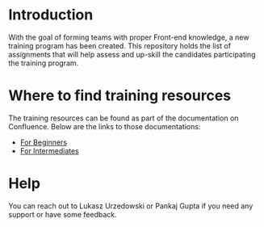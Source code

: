 # Introduction 
With the goal of forming teams with proper Front-end knowledge, a new training program has been created. This repository holds the list of assignments that will help assess and up-skill the candidates participating the training program.

# Where to find training resources
The training resources can be found as part of the documentation on Confluence. Below are the links to those documentations:
- [For Beginners](https://confluence.frontiersin.net/display/PMOM/Frontend+Engineering+-+Training+-+Beginners)
- [For Intermediates](https://confluence.frontiersin.net/display/PMOM/Frontend+Engineering+-+Training+-+Intermediate)

# Help
You can reach out to Lukasz Urzedowski or Pankaj Gupta if you need any support or have some feedback.